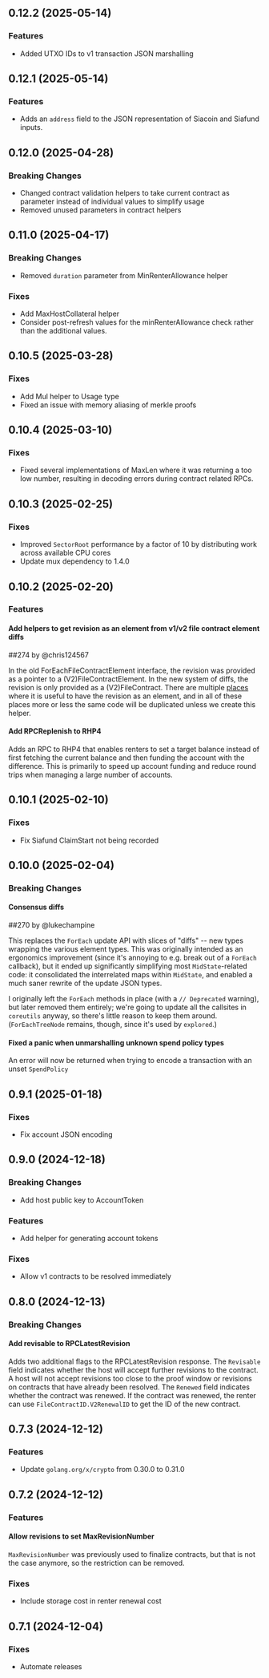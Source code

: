 ## 0.12.2 (2025-05-14)

### Features

- Added UTXO IDs to v1 transaction JSON marshalling

## 0.12.1 (2025-05-14)

### Features

- Adds an `address` field to the JSON representation of Siacoin and Siafund inputs.

## 0.12.0 (2025-04-28)

### Breaking Changes

- Changed contract validation helpers to take current contract as parameter instead of individual values to simplify usage
- Removed unused parameters in contract helpers

## 0.11.0 (2025-04-17)

### Breaking Changes

- Removed `duration` parameter from MinRenterAllowance helper

### Fixes

- Add MaxHostCollateral helper
- Consider post-refresh values for the minRenterAllowance check rather than the additional values.

## 0.10.5 (2025-03-28)

### Fixes

- Add Mul helper to Usage type
- Fixed an issue with memory aliasing of merkle proofs

## 0.10.4 (2025-03-10)

### Fixes

- Fixed several implementations of MaxLen where it was returning a too low number, resulting in decoding errors during contract related RPCs.

## 0.10.3 (2025-02-25)

### Fixes

- Improved `SectorRoot` performance by a factor of 10 by distributing work across available CPU cores
- Update mux dependency to 1.4.0

## 0.10.2 (2025-02-20)

### Features

#### Add helpers to get revision as an element from v1/v2 file contract element diffs

##274 by @chris124567

In the old ForEachFileContractElement interface, the revision was provided as a pointer to a (V2)FileContractElement.  In the new system of diffs, the revision is only provided as a (V2)FileContract. There are multiple [places](https://github.com/SiaFoundation/explored/pull/169#discussion_r1950507575) where it is useful to have the revision as an element, and in all of these places more or less the same code will be duplicated unless we create this helper.

#### Add RPCReplenish to RHP4

Adds an RPC to RHP4 that enables renters to set a target balance instead of first fetching the current balance and then funding the account with the difference. This is primarily to speed up account funding and reduce round trips when managing a large number of accounts.

## 0.10.1 (2025-02-10)

### Fixes

- Fix Siafund ClaimStart not being recorded

## 0.10.0 (2025-02-04)

### Breaking Changes

#### Consensus diffs

##270 by @lukechampine

This replaces the `ForEach` update API with slices of "diffs" -- new types wrapping the various element types. This was originally intended as an ergonomics improvement (since it's annoying to e.g. break out of a `ForEach` callback), but it ended up significantly simplifying most `MidState`-related code: it consolidated the interrelated maps within `MidState`, and enabled a much saner rewrite of the update JSON types.

I originally left the `ForEach` methods in place (with a `// Deprecated` warning), but later removed them entirely; we're going to update all the callsites in `coreutils` anyway, so there's little reason to keep them around. (`ForEachTreeNode` remains, though, since it's used by `explored`.)

#### Fixed a panic when unmarshalling unknown spend policy types

An error will now be returned when trying to encode a transaction with an unset `SpendPolicy`

## 0.9.1 (2025-01-18)

### Fixes

- Fix account JSON encoding

## 0.9.0 (2024-12-18)

### Breaking Changes

- Add host public key to AccountToken

### Features

- Add helper for generating account tokens

### Fixes

- Allow v1 contracts to be resolved immediately

## 0.8.0 (2024-12-13)

### Breaking Changes

#### Add revisable to RPCLatestRevision

Adds two additional flags to the RPCLatestRevision response. The `Revisable` field indicates whether the host will accept further revisions to the contract. A host will not accept revisions too close to the proof window or revisions on contracts that have already been resolved. The `Renewed` field indicates whether the contract was renewed. If the contract was renewed, the renter can use `FileContractID.V2RenewalID` to get the ID of the new contract.

## 0.7.3 (2024-12-12)

### Features

- Update `golang.org/x/crypto` from 0.30.0 to 0.31.0

## 0.7.2 (2024-12-12)

### Features

#### Allow revisions to set MaxRevisionNumber

`MaxRevisionNumber` was previously used to finalize contracts, but that is not the case anymore, so the restriction can be removed.

### Fixes

- Include storage cost in renter renewal cost

## 0.7.1 (2024-12-04)

### Fixes

- Automate releases
